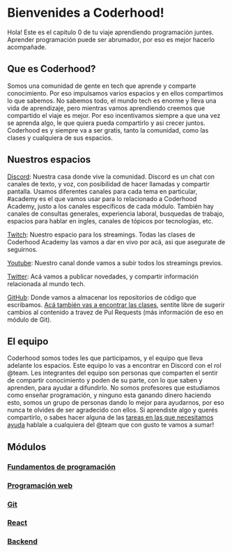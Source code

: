 # Bienvenides a Coderhood!

Hola! Este es el capitulo 0 de tu viaje aprendiendo programación juntes. Aprender programación puede ser abrumador, por eso es mejor hacerlo acompañade.

## Que es Coderhood?
Somos una comunidad de gente en tech que aprende y comparte conocimiento. Por eso impulsamos varios espacios y en ellos compartimos lo que sabemos. No sabemos todo, el mundo tech es enorme y lleva una vida de aprendizaje, pero mientras vamos aprendiendo creemos que compartido el viaje es mejor. Por eso incentivamos siempre a que una vez se aprenda algo, le que quiera pueda compartirlo y asi crecer juntos. Coderhood es y siempre va a ser gratis, tanto la comunidad, como las clases y cualquiera de sus espacios.

## Nuestros espacios
[Discord](https://discord.gg/JJpBQYJ): Nuestra casa donde vive la comunidad. Discord es un chat con canales de texto, y voz, con posibilidad de hacer llamadas y compartir pantalla. Usamos diferentes canales para cada tema en particular, #academy es el que vamos usar para lo relacionado a Coderhood Academy, justo a los canales específicos de cada módulo. También hay canales de consultas generales, experiencia laboral, busquedas de trabajo, espacios para hablar en ingles, canales de tópicos por tecnologías, etc.

[Twitch](https://www.twitch.tv/coderhood): Nuestro espacio para los streamings. Todas las clases de Coderhood Academy las vamos a dar en vivo por acá, asi que asegurate de seguirnos.

[Youtube](https://www.youtube.com/c/coderhood): Nuestro canal donde vamos a subir todos los streamings previos.

[Twitter](https://twitter.com/coderhood_dev): Acá vamos a publicar novedades, y compartir información relacionada al mundo tech.

[GitHub](https://github.com/coderhood-dev): Donde vamos a almacenar los repositorios de código que escribamos. [Acá también vas a encontrar las clases](https://github.com/coderhood-dev/Academy), sentite libre de sugerir cambios al contenido a travez de Pul Requests (más información de eso en módulo de Git).

## El equipo
Coderhood somos todes les que participamos, y el equipo que lleva adelante los espacios. Este equipo lo vas a encontrar en Discord con el rol @team. Les integrantes del equipo son personas que comparten el sentir de compartir conocimiento y poden de su parte, con lo que saben y aprenden, para ayudar a difundirlo. No somos profesores que estudiamos como enseñar programación, y ninguno esta ganando dinero haciendo esto, somos un grupo de personas dando lo mejor para ayudarnos, por eso nunca te olvides de ser agradecido con ellos. Si aprendiste algo y querés compartirlo, o sabes hacer alguna de las [tareas en las que necesitamos ayuda](https://coderhood.dev/join-team) hablale a cualquiera del @team que con gusto te vamos a sumar!


## Módulos
### [Fundamentos de programación](./modulos/1-fundamentos-de-programación/1-datos.md)
### [Programación web](./modulos/2-diseño-web/html.md)
### [Git](./modulos/3-git/1-git-init.md)
### [React](./modulos/4-ecosistema-react/react.md)
### [Backend](./modulos/5-backend/Clase1.md)
